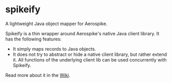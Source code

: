 # spikeify
A lightweight Java object mapper for Aerospike.

Spikeify is a thin wrapper around Aerospike's native Java client library. It has the following features:

 - It simply maps records to Java objects.
 - It does not try to abstract or hide a native client library, but rather extend it. All functions of the underlying client lib can be  used concurrently with Spikeify.

Read more about it in the [Wiki](https://github.com/Spikeify/spikeify/wiki).

